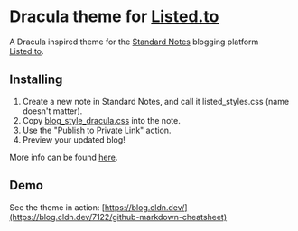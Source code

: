 # Dracula theme for [Listed.to](https://listed.to)

A Dracula inspired theme for the [Standard Notes](https://standardnotes.org) blogging platform [Listed.to](https://listed.to).

## Installing

1. Create a new note in Standard Notes, and call it listed_styles.css (name doesn't matter).
2. Copy [blog_style_dracula.css](https://raw.githubusercontent.com/cameronldn/sn-listed-theme-dracula/master/blog_style_dracula.css) into the note.
3. Use the "Publish to Private Link" action.
4. Preview your updated blog!

More info can be found [here](https://standardnotes.org/help/66/how-do-i-change-the-colors-fonts-and-general-layout-of-my-listed-blog).

## Demo

See the theme in action: [https://blog.cldn.dev/](https://blog.cldn.dev/7122/github-markdown-cheatsheet)
